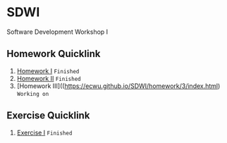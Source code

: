 # SDWI
Software Development Workshop I

## Homework Quicklink
1. [Homework I](https://ecwu.github.io/SDWI/homework/1/myhome.html)
`Finished`
2. [Homework II](https://ecwu.github.io/SDWI/homework/2/index.html)
`Finished`
3. [Homework III]((https://ecwu.github.io/SDWI/homework/3/index.html)
`Working on`

## Exercise Quicklink
1. [Exercise I](https://ecwu.github.io/SDWI/exercise/1/index.html)
`Finished`
